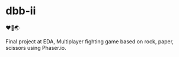 # dbb-ii
❤️📗🌏

Final project at EDA,
Multiplayer fighting game based on rock, paper, scissors using Phaser.io.

